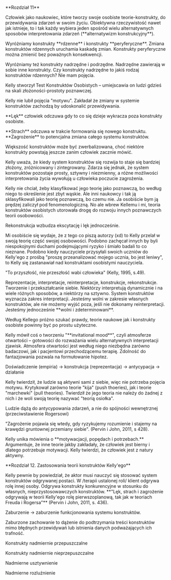 \*\*Rozdział 11\*\*

Człowiek jako naukowiec, które tworzy swoje osobiste teorie-konstrukty, do przewidywania zdarzeń w swoim życiu. Obiektywna rzeczywistość nawet jak istnieje, to i tak każdy wybiera jeden spośród wielu alternatywnych sposobów interpretowania zdarzeń (\*\*alternatywizm konstrukcyjny\*\*).



Wyróżniamy konstrukty \*\*rdzenne\*\* i konstrukty \*\*peryferyczne\*\*. Zmiana konstruktów rdzennych uruchamia kaskadę zmian. Konstrukty peryferyczne można zmienić bez poważnych konsekwencji.

Wyróżniamy też konstrukty nadrzędne i podrzędne. Nadrzędne zawierają w sobie inne konstrukty. Czy konstrukty nadrzędne to jakiś rodzaj konstruktów rdzennych? Nie mam pojęcia.



Kelly stworzył Test Konstruktów Osobistych – umiejscawia on ludzi gdzieś na skali złożoności-prostoty poznawczej.



Kelly nie lubił pojęcia "motywu". Zakładał że zmiany w systemie konstruktów zachodzą by udoskonalić przewidywania.



\*\*Lęk\*\* człowiek odczuwa gdy to co się dzieje wykracza poza konstrukty osobiste.

\*\*Strach\*\* odczuwa w trakcie formowania się nowego konstruktu. \*\*Zagrożenie\*\* to potencjalna zmiana całego systemu konstruktów.



Większość konstruktów może być zwerbalizowana, choć niektóre konstrukty powstają jeszcze zanim człowiek zacznie mówić.

Kelly uważa, że kiedy system konstruktów się rozwija to staje się bardziej złożony, zróżnicowany i zintegrowany. Zdarza się jednak, że system konstruktów pozostaje prosty, sztywny i niezmienny, a różne możliwości interpretowania życia wywołują u człowieka poczucie zagrożenia.



Kelly nie chciał, żeby klasyfikować jego teorię jako poznawczą, bo według niego to określenie jest zbyt wąskie. Ale inni naukowcy i tak ją sklasyfikowali jako teorię poznawczą, bo czemu nie. Ja osobiście bym ją prędzej zaliczył pod fenomenologiczną. No ale wbrew Kellemu i mi, teoria konstruktów osobistych utorowała drogę do rozwoju innych poznawczych teorii osobowości.



Rekonstrukcja wzbudza ekscytację i lęk jednocześnie.



Mi osobiście się wydaje, że z tego co piszą autorzy (xd) to Kelly przelał w swoją teorię część swojej osobowości. Podobno zachęcał innych by byli niespokojnymi duchami podejmującymi ryzyko i śmiało badali to co nieznane. Podobno kiedy nauczyciele przysyłali swoich uczniów do Kelly'ego z prośbą "proszę przeanalizować mojego ucznia, bo jest leniwy", to Kelly się zastanawiał nad konstruktami osobistymi nauczyciela.



"To przyszłość, nie przeszłość wabi człowieka" (Kelly, 1995, s.49).

Reprezentacje, interpretacje, reinterpretacje, konstrukcje, rekonstrukcje. Tworzenie i przekształcanie siebie. Niektórzy interpretują dynamicznie i na wiele różnych sposobów, a niektórzy na sztywno. System konstruktów wyznacza zakres interpretacji. Jesteśmy wolni w zakresie własnych konstruktów, ale nie możemy wyjść poza, jeśli nie dokonamy reinterpretacji. Jesteśmy jednocześnie \*\*wolni i zdeterminowani\*\*.



Według Kellego próżno szukać prawdy, teorie naukowe jak i konstrukty osobiste powinny być po prostu użyteczne.



Kelly mówił coś o tworzeniu "\*\*invitational mood\*\*", czyli atmosferze otwartości – gotowości do rozważania wielu alternatywnych interpretacji zjawisk. Atmosfera otwartości jest według niego niezbędna zarówno badaczowi, jak i pacjentowi przechodzącemu terapię. Zdolność do fantazjowania pozwala na formułowanie hipotez.



Doświadczenie (empiria) → konstrukcja (reprezentacja) → antycypacja → działanie



Kelly twierdził, że ludzie są aktywni sami z siebie, więc nie potrzeba pojęcia motywu. Krytykował zarówno teorie "kija" (push thoeries), jak i teorie "marchewki" (pull theories). Twierdził że jego teoria nie należy do żadnej z nich i że woli swoją teorię nazywać "teorią osiołka".



Ludzie dążą do antycypowania zdarzeń, a nie do spójności wewnętrznej (przeciwstawienie Rogersowi)



"Zagrożenie pojawia się wtedy, gdy ryzykujemy rozumienie i stajemy na krawędzi gruntownej przemiany siebie". (Pervin i John, 2011, s 428).



Kelly unika mówienia o \*\*motywacjacji, popędach i potrzebach.\*\* Argumentuje, że inne teorie jakby zakładały, że człowiek jest bierny i dlatego potrzebuje motywacji. Kelly twierdzi, że człowiek jest z natury aktywny.





\*\*Rozdział 12. Zastosowania teorii konstruktów Kelly'ego\*\*

Kelly pewnie by powiedział, że aktor musi nauczyć się stosować system konstruktów odgrywanej postaci. W /terapii ustalonej roli/ klient odgrywa rolę innej osoby. Odgrywa konstrukty konkurencyjne w stosunku do własnych, nieprzystosowawczych konstruktów. \*\*"Lęk, strach i zagrożenie odgrywają w teorii Kelly'ego rolę pierwszoplanową, tak jak w teoriach Freuda i Rogersa"\*\* (Pervin i John, 2011, s. 436).



Zaburzenie → zaburzenie funkcjonowania systemu konstruktów.

Zaburzone zachowanie to dążenie do podtrzymania treści konstruktów mimo błędnych przewidywań lub istnienia danych podważających ich trafność.



Konstrukty nadmiernie przepuszczalne

Konstrukty nadmiernie nieprzepuszczalne

Nadmierne usztywnienie

Nadmierne rozluźnienie



